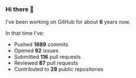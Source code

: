### Hi there 👋

I've been working on GitHub for about **6** years now.

In that time I've:

- Pushed **1689** commits
- Opened **92** issues
- Submitted **116** pull requests
- Reviewed **87** pull requests
- Contributed to **28** public repositories


<!-- ![My scrobbles](https://www.last.fm/user/dotdub) -->
<!-- https://www.last.fm/user/dotdub/library/albums?from=2025-03-12&to={{ TODAY_DATE }} -->


<!-- [![GitHub Streak](https://streak-stats.demolab.com?user=darynwhite&theme=dark&hide_border=true&date_format=%5BY.%5Dn.j&background=45%2C192ED0%2C000000)](https://git.io/streak-stats) -->


<!-- lastfm -->

